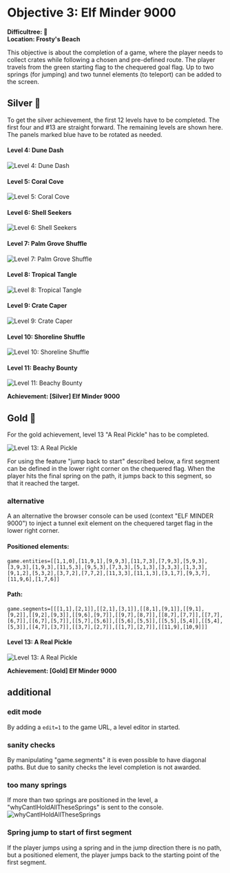 # Objective 3: Elf Minder 9000

**Difficultree: 🎄**  
**Location: Frosty's Beach**

This objective is about the completion of a game, where the player needs to collect crates while following a chosen and pre-defined route.
The player travels from the green starting flag to the chequered goal flag. Up to two springs (for jumping) and two tunnel elements (to teleport) can be added to the screen. 

## Silver 🥈
To get the silver achievement, the first 12 levels have to be completed.
The first four and #13 are straight forward.
The remaining levels are shown here. The panels marked blue have to be rotated as needed.
#### Level 4: Dune Dash
![Level 4: Dune Dash](Level%204%20-%20Dune%20Dash.png) 
#### Level 5: Coral Cove
![Level 5: Coral Cove](Level%205%20-%20Coral%20Cove.png)
#### Level 6: Shell Seekers
![Level 6: Shell Seekers](Level%206%20-%20Shell%20Seekers.png)
#### Level 7: Palm Grove Shuffle
![Level 7: Palm Grove Shuffle](Level%207%20-%20Palm%20Grove%20Shuffle.png)
#### Level 8: Tropical Tangle
![Level 8: Tropical Tangle](Level%208%20-%20Tropical%20Tangle.png)
#### Level 9: Crate Caper
![Level 9: Crate Caper](Level%209%20-%20Crate%20Caper.png)
#### Level 10: Shoreline Shuffle
![Level 10: Shoreline Shuffle](Level%2010%20-%20Shoreline%20Shuffle.png)
#### Level 11: Beachy Bounty
![Level 11: Beachy Bounty](Level%2011%20-%20Beachy%20Bounty.png)

**Achievement: [Silver] Elf Minder 9000**

## Gold 🥇
For the gold achievement, level 13 "A Real Pickle" has to be completed.

![Level 13: A Real Pickle](Level%2013%20-%20A%20Real%20Pickle-2.png)

For using the feature "jump back to start" described below, a first segment can be defined in the lower right corner on the chequered flag.
When the player hits the final spring on the path, it jumps back to this segment, so that it reached the target.


### alternative
A an alternative the browser console can be used (context "ELF MINDER 9000") to inject a tunnel exit element on the chequered target flag in the lower right corner.
#### Positioned elements:
```
game.entities=[[1,1,0],[11,9,1],[9,9,3],[11,7,3],[7,9,3],[5,9,3],[3,9,3],[1,9,3],[11,5,3],[9,5,3],[7,3,3],[5,1,3],[3,3,3],[1,3,3],[9,1,2],[5,3,2],[3,7,2],[7,7,2],[11,3,3],[11,1,3],[3,1,7],[9,3,7],[11,9,6],[1,7,6]]
```
#### Path:
```
game.segments=[[[1,1],[2,1]],[[2,1],[3,1]],[[8,1],[9,1]],[[9,1],[9,2]],[[9,2],[9,3]],[[9,6],[9,7]],[[9,7],[8,7]],[[8,7],[7,7]],[[7,7],[6,7]],[[6,7],[5,7]],[[5,7],[5,6]],[[5,6],[5,5]],[[5,5],[5,4]],[[5,4],[5,3]],[[4,7],[3,7]],[[3,7],[2,7]],[[1,7],[2,7]],[[11,9],[10,9]]]
```

#### Level 13: A Real Pickle
![Level 13: A Real Pickle](Level%2013%20-%20A%20Real%20Pickle.png)

**Achievement: [Gold] Elf Minder 9000**

## additional
### edit mode
By adding a `edit=1` to the game URL, a level editor in started.
### sanity checks
By manipulating "game.segments" it is even possible to have diagonal paths. But due to sanity checks the level completion is not awarded.
### too many springs
If more than two springs are positioned in the level, a "whyCantIHoldAllTheseSprings" is sent to the console.
![whyCantIHoldAllTheseSprings](whyCantIHoldAllTheseSprings.png)
### Spring jump to start of first segment
If the player jumps using a spring and in the jump direction there is no path, but a positioned element, the player jumps back to the starting point of the first segment.
<!--stackedit_data:
eyJoaXN0b3J5IjpbLTY4NTI4MTA5Nyw4MzIwMTczMjUsMjAxMj
U5OTY4MCwtMTAxNTI3MjYxNSwtMTQ5NjE4MzkxMSwtNjYxOTA2
NDkwLDIxOTMyMTQwLC0xNjM4MDI1MDQyLC02NDU3MjkzMTMsMT
c0MjM2MTczMCwtMTI2OTk4MzYxLC01NzU2Njg3ODMsLTIwMTE1
MTk2NF19
-->